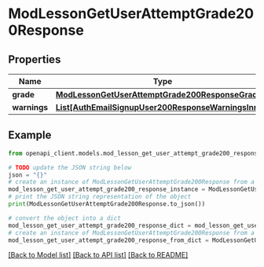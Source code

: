 # ModLessonGetUserAttemptGrade200Response


## Properties

Name | Type | Description | Notes
------------ | ------------- | ------------- | -------------
**grade** | [**ModLessonGetUserAttemptGrade200ResponseGrade**](ModLessonGetUserAttemptGrade200ResponseGrade.md) |  | 
**warnings** | [**List[AuthEmailSignupUser200ResponseWarningsInner]**](AuthEmailSignupUser200ResponseWarningsInner.md) |  | [optional] 

## Example

```python
from openapi_client.models.mod_lesson_get_user_attempt_grade200_response import ModLessonGetUserAttemptGrade200Response

# TODO update the JSON string below
json = "{}"
# create an instance of ModLessonGetUserAttemptGrade200Response from a JSON string
mod_lesson_get_user_attempt_grade200_response_instance = ModLessonGetUserAttemptGrade200Response.from_json(json)
# print the JSON string representation of the object
print(ModLessonGetUserAttemptGrade200Response.to_json())

# convert the object into a dict
mod_lesson_get_user_attempt_grade200_response_dict = mod_lesson_get_user_attempt_grade200_response_instance.to_dict()
# create an instance of ModLessonGetUserAttemptGrade200Response from a dict
mod_lesson_get_user_attempt_grade200_response_from_dict = ModLessonGetUserAttemptGrade200Response.from_dict(mod_lesson_get_user_attempt_grade200_response_dict)
```
[[Back to Model list]](../README.md#documentation-for-models) [[Back to API list]](../README.md#documentation-for-api-endpoints) [[Back to README]](../README.md)


